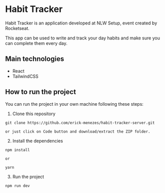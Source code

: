 # Habit Tracker

Habit Tracker is an application developed at NLW Setup, event created by Rocketseat.

This app can be used to write and track your day habits and make sure you can complete them every day.

## Main technologies

- React
- TailwindCSS

## How to run the project

You can run the project in your own machine following these steps:

1. Clone this repository

```
git clone https://github.com/erick-menezes/habit-tracker-server.git

or just click on Code button and download/extract the ZIP folder.
```

2. Install the dependencies

```
npm install

or

yarn
```

3. Run the project

```
npm run dev
```